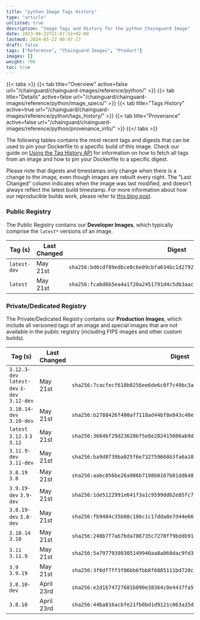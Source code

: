 ```yaml
---
title: "python Image Tags History"
type: "article"
unlisted: true
description: "Image Tags and History for the python Chainguard Image"
date: 2023-06-22T11:07:52+02:00
lastmod: 2024-05-22 00:47:17
draft: false
tags: ["Reference", "Chainguard Images", "Product"]
images: []
weight: 700
toc: true
---
```


{{< tabs >}}
{{< tab title="Overview" active=false url="/chainguard/chainguard-images/reference/python/" >}}
{{< tab title="Details" active=false url="/chainguard/chainguard-images/reference/python/image_specs/" >}}
{{< tab title="Tags History" active=true url="/chainguard/chainguard-images/reference/python/tags_history/" >}}
{{< tab title="Provenance" active=false url="/chainguard/chainguard-images/reference/python/provenance_info/" >}}
{{</ tabs >}}

The following tables contains the most recent tags and digests that can be used to pin your Dockerfile to a specific build of this image. Check our guide on [Using the Tag History API](/chainguard/chainguard-images/using-the-tag-history-api/) for information on how to fetch all tags from an image and how to pin your Dockerfile to a specific digest.

Please note that digests and timestamps only change when there is a change to the image, even though images are rebuilt every night. The "Last Changed" column indicates when the image was last modified, and doesn't always reflect the latest build timestamp. For more information about how our reproducible builds work, please refer to [this blog post](https://www.chainguard.dev/unchained/reproducing-chainguards-reproducible-image-builds).

### Public Registry
The Public Registry contains our **Developer Images**, which typically comprise the `latest*` versions of an image.

| Tag (s)       | Last Changed | Digest                                                                    |
|---------------|--------------|---------------------------------------------------------------------------|
|  `latest-dev` | May 21st     | `sha256:bd6cdf89edbce0c6e09cbfa634bc1d279236035163b43b043f9ffd45ac81a65a` |
|  `latest`     | May 21st     | `sha256:fcabd6b5ea4a1f20a2451791d4c5db3aacb9f5a097275ba2a90722aa9f0cd9bf` |


### Private/Dedicated Registry
The Private/Dedicated Registry contains our **Production Images**, which include all versioned tags of an image and special images that are not available in the public registry (including FIPS images and other custom builds).

| Tag (s)                                       | Last Changed | Digest                                                                    |
|-----------------------------------------------|--------------|---------------------------------------------------------------------------|
|  `3.12.3-dev` `latest-dev` `3-dev` `3.12-dev` | May 21st     | `sha256:7cacfecf610b0256ee6de6c0f7c49bc3a0350ff5e721d55e1c223186c4749bc6` |
|  `3.10.14-dev` `3.10-dev`                     | May 21st     | `sha256:b2788426f400af7118ad44bf8e843c40ebeb4deffa1aef484b5d3d5641d0bb0d` |
|  `latest` `3.12.3` `3` `3.12`                 | May 21st     | `sha256:3664bf29d23620bf5e8e282415086ab9d71e39bed36356b3ea8ef3135f1862f3` |
|  `3.11.9-dev` `3.11-dev`                      | May 21st     | `sha256:ba9d8f39ba025f6e732759660b3fa6a106506e238a27c15dd76e9094659a3006` |
|  `3.8.19` `3.8`                               | May 21st     | `sha256:aabc056be26a986b7198b0167b01dd6486b520719b6f056801158b55754c3f35` |
|  `3.9.19-dev` `3.9-dev`                       | May 21st     | `sha256:1de5122991e641f3a1c9599dd62e85fc72ad107a75d59f3c5d46c294ffac286a` |
|  `3.8.19-dev` `3.8-dev`                       | May 21st     | `sha256:fb9484c35b08c186c1c17dda8e7d44e6632ab2dfaa2cb601d3c6f6cd363083da` |
|  `3.10.14` `3.10`                             | May 21st     | `sha256:248b7f7ab7bda786735c7270ff9bddb916c4d5a4a1cdd3b63102ca6efb50a761` |
|  `3.11` `3.11.9`                              | May 21st     | `sha256:5a79779390305149940aa8a060dac9fd3a2e6cdadf365f13787f779dcf18d192` |
|  `3.9` `3.9.19`                               | May 21st     | `sha256:3f6df7ff3f06bb6fbb8f6885111bd720cfb7a023a561e3c07ca64c051b0bb635` |
|  `3.8.10-dev`                                 | April 23rd   | `sha256:e2d1b74727601b090e38364c0e4437fa5e5dfb694977cee500fe1b05a82e43e4` |
|  `3.8.10`                                     | April 23rd   | `sha256:44ba816acbfe21fb0bd1d9121c063a35dca1ab51dc3a7d4025f96f58b416c132` |

